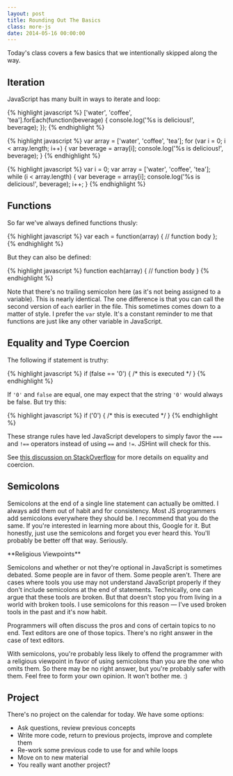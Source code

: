 ```yaml
---
layout: post
title: Rounding Out The Basics
class: more-js
date: 2014-05-16 00:00:00
---
```


Today's class covers a few basics that we intentionally skipped along the way.

## Iteration

JavaScript has many built in ways to iterate and loop:

{% highlight javascript %}
['water', 'coffee', 'tea'].forEach(function(beverage) {
  console.log('%s is delicious!', beverage);
});
{% endhighlight %}


{% highlight javascript %}
var array = ['water', 'coffee', 'tea'];
for (var i = 0; i < array.length; i++) {
  var beverage = array[i];
  console.log('%s is delicious!', beverage);
}
{% endhighlight %}

{% highlight javascript %}
var i = 0;
var array = ['water', 'coffee', 'tea'];
while (i < array.length) {
  var beverage = array[i];
  console.log('%s is delicious!', beverage);
  i++;
}
{% endhighlight %}

## Functions

So far we've always defined functions thusly:

{% highlight javascript %}
var each = function(array) {
  // function body
};
{% endhighlight %}

But they can also be defined:

{% highlight javascript %}
function each(array) {
  // function body
}
{% endhighlight %}

Note that there's no trailing semicolon here (as it's not being assigned to a
variable). This is nearly identical. The one difference is that you can call
the second version of `each` earlier in the file. This sometimes comes down to
a matter of style. I prefer the `var` style. It's a constant reminder to me
that functions are just like any other variable in JavaScript.


## Equality and Type Coercion

The following if statement is truthy:

{% highlight javascript %}
if (false == '0') { /* this is executed */ }
{% endhighlight %}

If `'0'` and `false` are equal, one may expect that the string `'0'` would
always be false. But try this:

{% highlight javascript %}
if ('0') { /* this is executed */ }
{% endhighlight %}

These strange rules have led JavaScript developers to simply favor the `===`
and `!==` operators instead of using `==` and `!=`. JSHint will check for this.

See [this discussion on StackOverflow][so-equality] for more details on
equality and coercion.


## Semicolons

Semicolons at the end of a single line statement can actually be omitted. I
always add them out of habit and for consistency. Most JS programmers add
semicolons everywhere they should be. I recommend that you do the same. If
you're interested in learning more about this, Google for it. But honestly,
just use the semicolons and forget you ever heard this. You'll probably be
better off that way. Seriously.

<aside>
**Religious Viewpoints**

Semicolons and whether or not they're optional in JavaScript is sometimes
debated. Some people are in favor of them. Some people aren't. There are cases
where tools you use may not understand JavaScript properly if they don't
include semicolons at the end of statements. Technically, one can argue that
these tools are broken. But that doesn't stop you from living in a world with
broken tools. I use semicolons for this reason &mdash; I've used broken tools
in the past and it's now habit.

Programmers will often discuss the pros and cons of certain topics to no end.
Text editors are one of those topics. There's no right answer in the case of
text editors.

With semicolons, you're probably less likely to offend the programmer with a
religious viewpoint in favor of using semicolons than you are the one who
omits them. So there may be no right answer, but you're probably safer with
them. Feel free to form your own opinion. It won't bother me. :)
</aside>


## Project

There's no project on the calendar for today. We have some options:

- Ask questions, review previous concepts
- Write more code, return to previous projects, improve and complete them
- Re-work some previous code to use for and while loops
- Move on to new material
- You really want another project?

[so-equality]: http://stackoverflow.com/a/359509/98069
